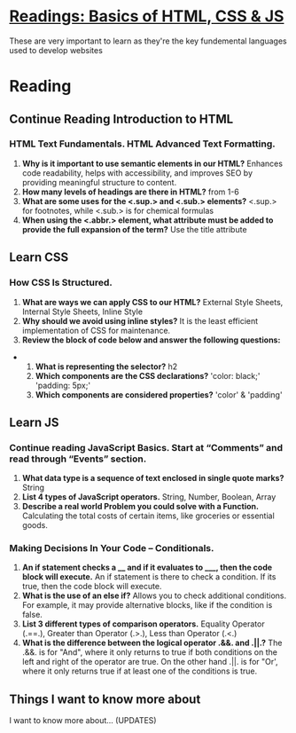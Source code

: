 # [Readings: Basics of HTML, CSS & JS](https://github.com/codefellows/seattle-code-201d108/tree/main/class-02)
These are very important to learn as they're the key fundemental languages used to develop websites

# Reading
## Continue Reading Introduction to HTML
### HTML Text Fundamentals. HTML Advanced Text Formatting.
1. **Why is it important to use semantic elements in our HTML?** Enhances code readability, helps with accessibility, and improves SEO by providing meaningful structure to content.
2. **How many levels of headings are there in HTML?** from 1-6
3. **What are some uses for the <.sup.> and <.sub.> elements?** <.sup.> for footnotes, while <.sub.> is for chemical formulas
4. **When using the <.abbr.> element, what attribute must be added to provide the full expansion of the term?** Use the title attribute

## Learn CSS
### How CSS Is Structured.
1. **What are ways we can apply CSS to our HTML?** External Style Sheets, Internal Style Sheets, Inline Style
2. **Why should we avoid using inline styles?**  It is the least efficient implementation of CSS for maintenance. 
3. **Review the block of code below and answer the following questions:**
* 1. **What is representing the selector?** h2
  2. **Which components are the CSS declarations?** 'color: black;' 'padding: 5px;'
  3. **Which components are considered properties?** 'color' & 'padding'
  
## Learn JS
### Continue reading JavaScript Basics. Start at “Comments” and read through “Events” section.
1. **What data type is a sequence of text enclosed in single quote marks?** String
2. **List 4 types of JavaScript operators.** String, Number, Boolean, Array
3. **Describe a real world Problem you could solve with a Function.** Calculating the total costs of certain items, like groceries or essential goods.
### Making Decisions In Your Code – Conditionals.
1. **An if statement checks a __ and if it evaluates to ___, then the code block will execute.** An if statement is there to check a condition. If its  true, then the code block will execute.
2. **What is the use of an else if?** Allows you to check additional conditions. For example, it may provide alternative blocks, like if the condition is false.
3. **List 3 different types of comparison operators.** Equality Operator (.==.), Greater than Operator (.>.), Less than Operator (.<.)
4. **What is the difference between the logical operator .&&. and .||.?** The .&&. is for "And", where it only returns to true if both conditions on the left and right of the operator are true. On the other hand .||. is for "Or', where it only returns true if at least one of the conditions is true.

## Things I want to know more about
I want to know more about... (UPDATES)

